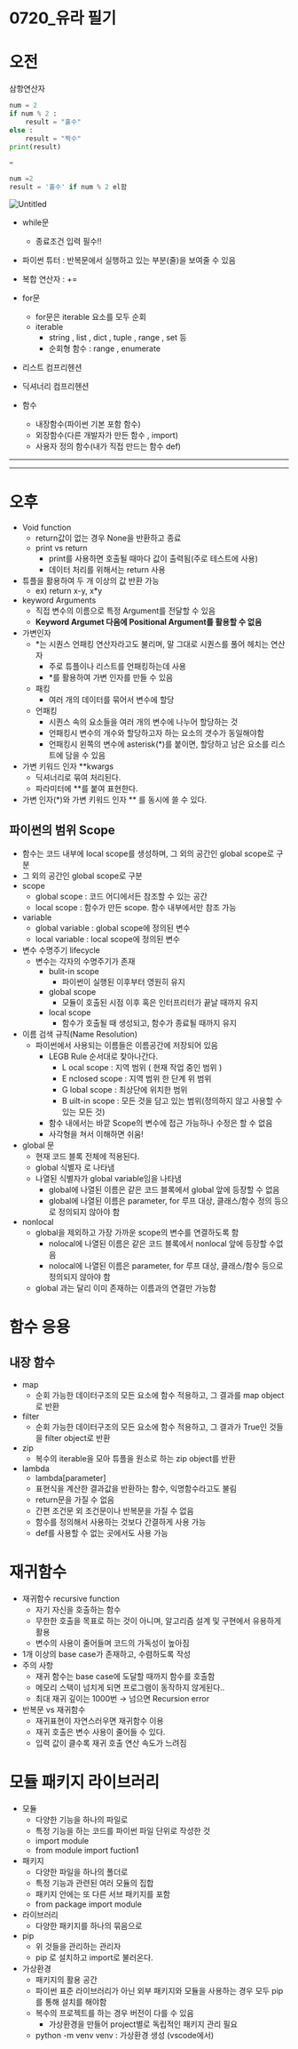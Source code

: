 # 0720_유라 필기

# 오전

삼항연산자

```python
num = 2
if num % 2 :
	result = "홀수"
else :
	result = "짝수"
print(result)

=

num =2
result = '홀수' if num % 2 el함
```

![Untitled](0720_%E1%84%8B%E1%85%B2%E1%84%85%E1%85%A1%20%E1%84%91%E1%85%B5%E1%86%AF%E1%84%80%E1%85%B5%20d1610b051786490d8b055e6f74afb476/Untitled.png)

- while문
    - 종료조건 입력 필수!!
- 파이썬 튜터 : 반복문에서 실행하고 있는 부분(줄)을 보여줄 수 있음
- 복합 연산자 : +=
- for문
    - for문은 iterable 요소를 모두 순회
    - iterable
        - string , list , dict , tuple , range , set 등
        - 순회형 함수 : range , enumerate
- 리스트 컴프리헨션
- 딕셔너리 컴프리헨션

- 함수
    - 내장함수(파이썬 기본 포함 함수)
    - 외장함수(다른 개발자가 만든 함수 , import)
    - 사용자 정의 함수(내가 직접 만드는 함수 def)

---

---

# 오후

- Void function
    - return값이 없는 경우 None을 반환하고 종료
    - print vs return
        - print를 사용하면 호출될 때마다 값이 출력됨(주로 테스트에 사용)
        - 데이터 처리를 위해서는 return 사용
- 튜플을 활용하여 두 개 이상의 값 반환 가능
    - ex) return x-y, x*y
- keyword Arguments
    - 직접 변수의 이름으로 특정 Argument를 전달할 수 있음
    - **Keyword Argumet 다음에 Positional Argument를 활용할 수 없음**
- 가변인자
    - *는 시퀀스 언패킹 연산자라고도 불리며, 말 그대로 시퀀스를 풀어 헤치는 연산자
        - 주로 튜플이나 리스트를 언패킹하는데 사용
        - *를 활용하여 가변 인자를 만들 수 있음
    - 패킹
        - 여러 개의 데이터를 묶어서 변수에 할당
    - 언패킹
        - 시퀀스 속의 요소들을 여러 개의 변수에 나누어 할당하는 것
        - 언패킹시 변수의 개수와 할당하고자 하는 요소의 갯수가 동일해야함
        - 언패킹시 왼쪽의 변수에 asterisk(*)를 붙이면, 할당하고 남은 요소를 리스트에 담을 수 있음
- 가변 키워드 인자 **kwargs
    - 딕셔너리로 묶여 처리된다.
    - 파라미터에 **를 붙여 표현한다.
- 가변 인자(*)와 가변 키워드 인자 ** 를 동시에 쓸 수 있다.

## 파이썬의 범위 Scope

- 함수는 코드 내부에 local scope를 생성하며, 그 외의 공간인 global scope로 구분
- 그 외의 공간인 global scope로 구분
- scope
    - global scope : 코드 어디에서든 참조할 수 있는 공간
    - local scope : 함수가 만든 scope. 함수 내부에서만 참조 가능
- variable
    - global variable : global scope에 정의된 변수
    - local variable : local scope에 정의된 변수
- 변수 수명주기 lifecycle
    - 변수는 각자의 수명주기가 존재
        - bulit-in scope
            - 파이썬이 실행된 이후부터 영원히 유지
        - global scope
            - 모듈이 호출된 시점 이후 혹은 인터프리터가 끝날 때까지 유지
        - local scope
            - 함수가 호출될 때 생성되고, 함수가 종료될 때까지 유지
- 이름 검색 규칙(Name Resolution)
    - 파이썬에서 사용되는 이름들은 이름공간에 저장되어 있음
        - LEGB Rule 순서대로 찾아나간다.
            - L ocal scope : 지역 범위 ( 현재 작업 중인 범위 )
            - E nclosed scope : 지역 범위 한 단계 위 범위
            - G lobal scope : 최상단에 위치한 범위
            - B uilt-in scope : 모든 것을 담고 있는 범위(정의하지 않고 사용할 수 있는 모든 것)
        - 함수 내에서는 바깥 Scope의 변수에 접근 가능하나 수정은 할 수 없음
        - 사각형을 쳐서 이해하면 쉬움!
- global 문
    - 현재 코드 블록 전체에 적용된다.
    - global 식별자      로 나타냄
    - 나열된 식별자가 global variable임을 나타냄
        - global에 나열된 이름은 같은 코드 블록에서 global 앞에 등장할 수 없음
        - global에 나열된 이름은 parameter, for 루프 대상, 클래스/함수 정의 등으로 정의되지 않아야 함
- nonlocal
    - global을 제외하고 가장 가까운 scope의 변수를 연결하도록 함
        - nolocal에 나열된 이름은 같은 코드 블록에서 nonlocal 앞에 등장할 수없음
        - nolocal에 나열된 이름은 parameter, for 루프 대상, 클래스/함수 등으로 정의되지 않아야 함
    - global 과는 달리 이미 존재하는 이름과의 연결만 가능함

# 함수 응용

## 내장 함수

- map
    - 순회 가능한 데이터구조의 모든 요소에 함수 적용하고, 그 결과를 map object로 반환
- filter
    - 순회 가능한 데이터구조의 모든 요소에 함수 적용하고, 그 결과가 True인 것들을 filter object로 반환
- zip
    - 복수의 iterable을 모아 튜플을 원소로 하는 zip object를 반환
- lambda
    - lambda[parameter]
    - 표현식을 계산한 결과값을 반환하는 함수, 익명함수라고도 불림
    - return문을 가질 수 없음
    - 간편 조건문 외 조건문이나 반복문을 가질 수 없음
    - 함수를 정의해서 사용하는 것보다 간결하게 사용 가능
    - def를 사용할 수 없는 곳에서도 사용 가능

# 재귀함수

- 재귀함수 recursive function
    - 자기 자신을 호출하는 함수
    - 무한한 호출을 목표로 하는 것이 아니며, 알고리즘 설계 및 구현에서 유용하게 활용
    - 변수의 사용이 줄어들며 코드의 가독성이 높아짐
- 1개 이상의 base case가 존재하고, 수렴하도록 작성
- 주의 사항
    - 재귀 함수는 base case에 도달할 때까지 함수를 호출함
    - 메모리 스택이 넘치게 되면 프로그램이 동작하지 않게된다..
    - 최대 재귀 깊이는 1000번 → 넘으면 Recursion error
- 반복문 vs 재귀함수
    - 재귀표현이 자연스러우면 재귀함수 이용
    - 재귀 호출은 변수 사용이 줄어들 수 있다.
    - 입력 값이 클수록 재귀 호출 연산 속도가 느려짐

# 모듈 패키지 라이브러리

- 모듈
    - 다양한 기능을 하나의 파일로
    - 특정 기능을 하는 코드를 파이썬 파일 단위로 작성한 것
    - import module
    - from module import fuction1
- 패키지
    - 다양한 파일을 하나의 폴더로
    - 특정 기능과 관련된 여러 모듈의 집합
    - 패키지 안에는 또 다른 서브 패키지를 포함
    - from package import module
- 라이브러리
    - 다양한 패키지를 하나의 묶음으로
- pip
    - 위 것들을 관리하는 관리자
    - pip 로 설치하고 import로 불러온다.
- 가상환경
    - 패키지의 활용 공간
    - 파이썬 표준 라이브러리가 아닌 외부 패키지와 모듈을 사용하는 경우 모두 pip를 통해 설치를 해야함
    - 복수의 프로젝트를 하는 경우 버전이 다를 수 있음
        - 가상환경을 만들어 project별로 독립적인 패키지 관리 필요
    - python -m venv venv : 가상환경 생성 (vscode에서)